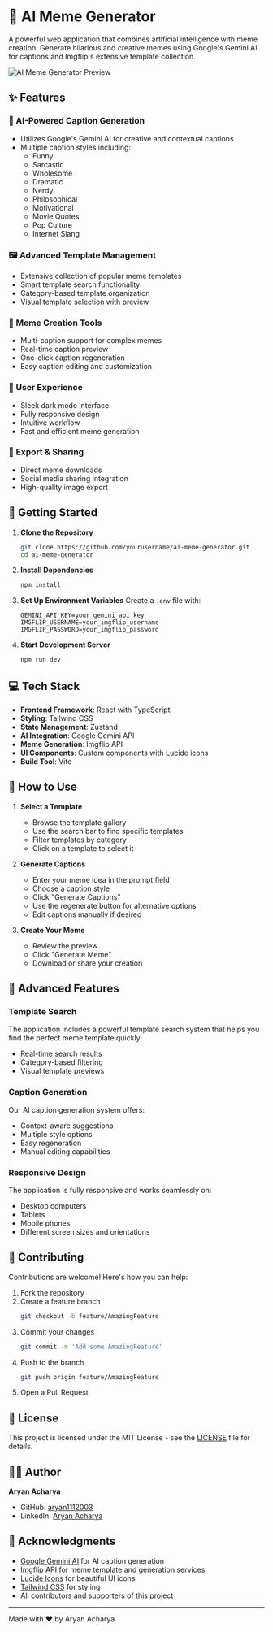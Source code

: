 # 🎨 AI Meme Generator

A powerful web application that combines artificial intelligence with meme creation. Generate hilarious and creative memes using Google's Gemini AI for captions and Imgflip's extensive template collection.

![AI Meme Generator Preview](https://source.unsplash.com/random/1200x630/?meme,ai)

## ✨ Features

### 🤖 AI-Powered Caption Generation
- Utilizes Google's Gemini AI for creative and contextual captions
- Multiple caption styles including:
  - Funny
  - Sarcastic
  - Wholesome
  - Dramatic
  - Nerdy
  - Philosophical
  - Motivational
  - Movie Quotes
  - Pop Culture
  - Internet Slang

### 🖼️ Advanced Template Management
- Extensive collection of popular meme templates
- Smart template search functionality
- Category-based template organization
- Visual template selection with preview

### 🎯 Meme Creation Tools
- Multi-caption support for complex memes
- Real-time caption preview
- One-click caption regeneration
- Easy caption editing and customization

### 📱 User Experience
- Sleek dark mode interface
- Fully responsive design
- Intuitive workflow
- Fast and efficient meme generation

### 💾 Export & Sharing
- Direct meme downloads
- Social media sharing integration
- High-quality image export

## 🚀 Getting Started

1. **Clone the Repository**
   ```bash
   git clone https://github.com/yourusername/ai-meme-generator.git
   cd ai-meme-generator
   ```

2. **Install Dependencies**
   ```bash
   npm install
   ```

3. **Set Up Environment Variables**
   Create a `.env` file with:
   ```env
   GEMINI_API_KEY=your_gemini_api_key
   IMGFLIP_USERNAME=your_imgflip_username
   IMGFLIP_PASSWORD=your_imgflip_password
   ```

4. **Start Development Server**
   ```bash
   npm run dev
   ```

## 💻 Tech Stack

- **Frontend Framework**: React with TypeScript
- **Styling**: Tailwind CSS
- **State Management**: Zustand
- **AI Integration**: Google Gemini API
- **Meme Generation**: Imgflip API
- **UI Components**: Custom components with Lucide icons
- **Build Tool**: Vite

## 📖 How to Use

1. **Select a Template**
   - Browse the template gallery
   - Use the search bar to find specific templates
   - Filter templates by category
   - Click on a template to select it

2. **Generate Captions**
   - Enter your meme idea in the prompt field
   - Choose a caption style
   - Click "Generate Captions"
   - Use the regenerate button for alternative options
   - Edit captions manually if desired

3. **Create Your Meme**
   - Review the preview
   - Click "Generate Meme"
   - Download or share your creation

## 🔧 Advanced Features

### Template Search
The application includes a powerful template search system that helps you find the perfect meme template quickly:
- Real-time search results
- Category-based filtering
- Visual template previews

### Caption Generation
Our AI caption generation system offers:
- Context-aware suggestions
- Multiple style options
- Easy regeneration
- Manual editing capabilities

### Responsive Design
The application is fully responsive and works seamlessly on:
- Desktop computers
- Tablets
- Mobile phones
- Different screen sizes and orientations

## 🤝 Contributing

Contributions are welcome! Here's how you can help:

1. Fork the repository
2. Create a feature branch
   ```bash
   git checkout -b feature/AmazingFeature
   ```
3. Commit your changes
   ```bash
   git commit -m 'Add some AmazingFeature'
   ```
4. Push to the branch
   ```bash
   git push origin feature/AmazingFeature
   ```
5. Open a Pull Request

## 📝 License

This project is licensed under the MIT License - see the [LICENSE](LICENSE) file for details.

## 👨‍💻 Author

**Aryan Acharya**
- GitHub: [aryan1112003](https://github.com/aryan1112003)
- LinkedIn: [Aryan Acharya](https://www.linkedin.com/in/aryan-acharya-9b939b316/)

## 🙏 Acknowledgments

- [Google Gemini AI](https://cloud.google.com/vertex-ai/docs/generative-ai/model-reference/gemini) for AI caption generation
- [Imgflip API](https://api.imgflip.com/) for meme template and generation services
- [Lucide Icons](https://lucide.dev/) for beautiful UI icons
- [Tailwind CSS](https://tailwindcss.com/) for styling
- All contributors and supporters of this project

---

Made with ❤️ by Aryan Acharya